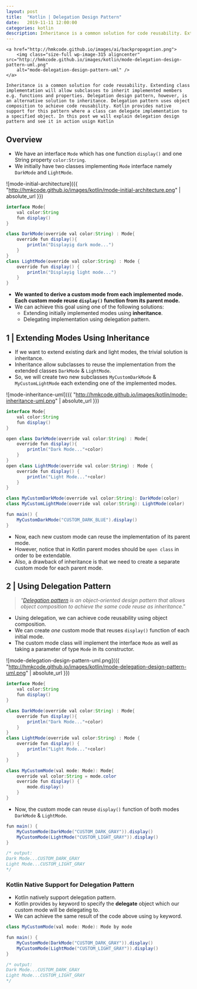 ```yaml
---
layout: post
title:  "Kotlin | Delegation Design Pattern"
date:   2019-11-11 12:00:00
categories: kotlin
description: Inheritance is a common solution for code reusability. Extending class implementation will allow subclasses to inherit implemented members e.g. functions and properties. Delegation design pattern, however, is an alternative solution to inheritance. Delegation pattern uses object composition to achieve code reusability. Kotlin provides native support for this pattern where a class can delegate implementation to a specified object. In this post we will explain delegation design pattern and see it in action usign Kotlin.
---
```



<p style="text-align: justify;">
	
	<a href="http://hmkcode.github.io/images/ai/backpropagation.png">
		<img class="size-full wp-image-315 aligncenter" src="http://hmkcode.github.io/images/kotlin/mode-delegation-design-pattern-uml.png" 
		alt="mode-delegation-design-pattern-uml" />
	</a>
	
	Inheritance is a common solution for code reusability. Extending class implementation will allow subclasses to inherit implemented members e.g. functions and properties. Delegation design pattern, however, is an alternative solution to inheritance. Delegation pattern uses object composition to achieve code reusability. Kotlin provides native support for this pattern where a class can delegate implementation to a specified object. In this post we will explain delegation design pattern and see it in action usign Kotlin
</p>


## Overview

- We have an interface `Mode` which has one function `display()` and one String property `color:String`.
- We initially have two classes implementing `Mode` interface namely `DarkMode` and `LightMode`. 


![mode-initial-architecture]({{ "http://hmkcode.github.io/images/kotlin/mode-initial-architecture.png" | absolute_url }})


```java
interface Mode{
    val color:String
    fun display()
}

class DarkMode(override val color:String) : Mode{    
    override fun display(){
        println("Displayig dark mode...")
    }
}
class LightMode(override val color:String) : Mode {
    override fun display() { 
        println("Displayig light mode...") 
    }
}
```
- **We wanted to derive a custom mode from each implemented mode. Each custom mode reuse `display()` function from its parent mode.**
- We can achieve this goal using one of the following solutions:
	- Extending initially implemented modes using **inheritance**.
	- Delegating implementation using delegation pattern.


## 1 | Extending Modes Using Inheritance

- If we want to extend existing dark and light modes, the trivial solution is inheritance.
- Inheritance allow subclasses to reuse the implementation from the extended classes `DarkMode` & `LightMode`.
- So, we will create two new subclasses `MyCustomDarkMode` & `MyCustomLightMode` each extending one of the implemented modes.

![mode-inheritance-uml]({{ "http://hmkcode.github.io/images/kotlin/mode-inheritance-uml.png" | absolute_url }})

```java
interface Mode{
    val color:String
    fun display()
}

open class DarkMode(override val color:String) : Mode{    
    override fun display(){
        println("Dark Mode..."+color)
    }
}
open class LightMode(override val color:String) : Mode {
    override fun display() { 
        println("Light Mode..."+color) 
    }
}

class MyCustomDarkMode(override val color:String): DarkMode(color)
class MyCustomLightMode(override val color:String): LightMode(color)
```

```java
fun main() {
    MyCustomDarkMode("CUSTOM_DARK_BLUE").display()
}
```
- Now, each new custom mode can reuse the implementation of its parent mode.
- However, notice that in Kotlin parent modes should be `open class` in order to be extendable. 
- Also, a drawback of inheritance is that we need to create a separate custom mode for each parent mode. 


## 2 | Using Delegation Pattern
> *"[Delegation pattern](https://en.wikipedia.org/wiki/Delegation_pattern) is an object-oriented design pattern that allows object composition to achieve the same code reuse as inheritance."*

- Using delegation, we can achieve code reusability using object composition.
- We can create *one* custom mode that reuses `display()` function of each initial mode.
- The custom mode class will implement the interface `Mode` as well as taking a parameter of type `Mode` in its constructor.

![mode-delegation-design-pattern-uml.png]({{ "http://hmkcode.github.io/images/kotlin/mode-delegation-design-pattern-uml.png" | absolute_url }})

```java
interface Mode{
    val color:String
    fun display()
}

class DarkMode(override val color:String) : Mode{    
    override fun display(){
        println("Dark Mode..."+color)
    }
}
class LightMode(override val color:String) : Mode {
    override fun display() { 
        println("Light Mode..."+color) 
    }
}

class MyCustomMode(val mode: Mode): Mode{
    override val color:String = mode.color
    override fun display() { 
        mode.display()
    }
}
```

- Now, the custom mode can reuse `display()` function of both modes `DarkMode` & `LightMode`.

```java
fun main() {
    MyCustomMode(DarkMode("CUSTOM_DARK_GRAY")).display()
    MyCustomMode(LightMode("CUSTOM_LIGHT_GRAY")).display()
}

/* output:
Dark Mode...CUSTOM_DARK_GRAY
Light Mode...CUSTOM_LIGHT_GRAY
*/
```

### Kotlin Native Support for Delegation Pattern

- Kotlin natively support delegation pattern.
- Kotlin provides `by` keyword to specify the **delegate** object which our custom mode will be delegating to. 
- We can achieve the same result of the code above using `by` keyword.

```java
class MyCustomMode(val mode: Mode): Mode by mode
```

```java
fun main() {
    MyCustomMode(DarkMode("CUSTOM_DARK_GRAY")).display()
    MyCustomMode(LightMode("CUSTOM_LIGHT_GRAY")).display()
}

/* output:
Dark Mode...CUSTOM_DARK_GRAY
Light Mode...CUSTOM_LIGHT_GRAY
*/
```





